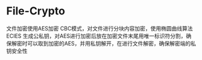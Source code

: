# File-Crypto

文件加密使用AES加密 CBC模式，对文件进行分块内容加密，使用椭圆曲线算法ECIES 生成公私钥，对AES进行加密后放在加密文件末尾用唯一标识符分割，确保解密时可以取到加密的AES，并用私钥解开，在进行文件解密，确保解密端的私钥安全性